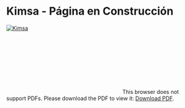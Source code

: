 # Kimsa - Página en Construcción

[![Kimsa](https://assets.stackbit.com/badge/create-with-stackbit.svg)](https://www.facebook.com/EcoKimsa)

<object data="https://raw.githubusercontent.com/Crisben/kimsa/master/Cat%C3%A1logo%20KIMSA%20-%20Nov.pdf" type="application/pdf" width="1100px" height="800px">
    <embed src="https://raw.githubusercontent.com/Crisben/kimsa/master/Cat%C3%A1logo%20KIMSA%20-%20Nov.pdf">
        This browser does not support PDFs. Please download the PDF to view it: <a href="https://raw.githubusercontent.com/Crisben/kimsa/master/Cat%C3%A1logo%20KIMSA%20-%20Nov.pdf">Download PDF</a>.</p>
    </embed>
</object>

